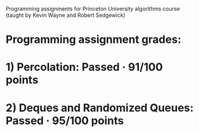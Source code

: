 Programming assignments for Princeton University algorithms course (taught by Kevin Wayne and Robert Sedgewick)

# Programming assignment grades:
# 1) Percolation: Passed · 91/100 points 
# 2) Deques and Randomized Queues: Passed · 95/100 points

